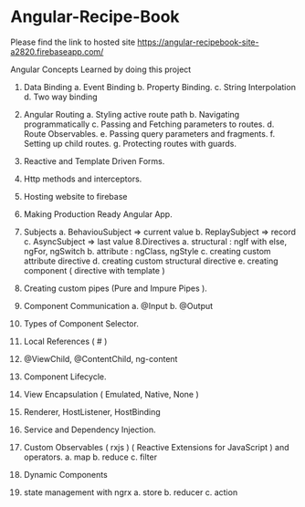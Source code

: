 # Angular-Recipe-Book

Please find the link to hosted site
https://angular-recipebook-site-a2820.firebaseapp.com/

Angular Concepts Learned by doing this project
1. Data Binding
  a. Event Binding
  b. Property Binding.
  c. String Interpolation
  d. Two way binding
2. Angular Routing
  a. Styling active route path
  b. Navigating programmatically
  c. Passing and Fetching parameters to routes.
  d. Route Observables.
  e. Passing query parameters and fragments.
  f. Setting up child routes.
  g. Protecting routes with guards.
  
3. Reactive and Template Driven Forms.
4. Http methods and interceptors.
5. Hosting website to firebase
6. Making Production Ready Angular App.
7. Subjects
  a. BehaviouSubject => current value
  b. ReplaySubject => record
  c. AsyncSubject => last value
8.Directives
  a. structural : ngIf with else, ngFor, ngSwitch
  b. attribute : ngClass, ngStyle
  c. creating custom attribute directive
  d. creating custom structural directive
  e. creating component ( directive with template )
9. Creating custom pipes (Pure and Impure Pipes ).
10. Component Communication
  a. @Input
  b. @Output
11. Types of Component Selector.
12. Local References ( # )
13. @ViewChild, @ContentChild, ng-content
14. Component Lifecycle.
14. View Encapsulation ( Emulated, Native, None )
15. Renderer, HostListener, HostBinding
16. Service and Dependency Injection.
17. Custom Observables ( rxjs )  ( Reactive Extensions for JavaScript ) and operators.
  a. map
  b. reduce
  c. filter
18. Dynamic Components
19. state management with ngrx
  a. store
  b. reducer
  c. action

